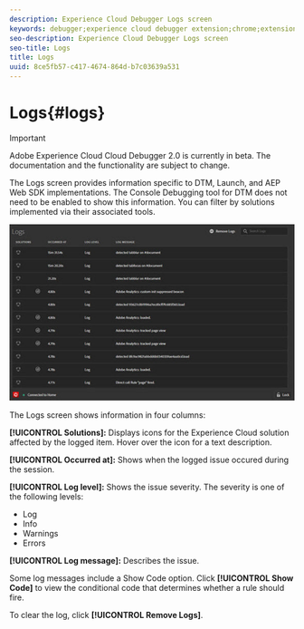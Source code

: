 ```yaml
---
description: Experience Cloud Debugger Logs screen
keywords: debugger;experience cloud debugger extension;chrome;extension;logs
seo-description: Experience Cloud Debugger Logs screen
seo-title: Logs
title: Logs
uuid: 8ce5fb57-c417-4674-864d-b7c03639a531
---
```


# Logs{#logs}

>[!IMPORTANT]
>
>Adobe Experience Cloud Cloud Debugger 2.0 is currently in beta. The documentation and the functionality are subject to change. 

The Logs screen provides information specific to DTM, Launch, and AEP Web SDK implementations. The Console Debugging tool for DTM does not need to be enabled to show this information. You can filter by solutions implemented via their associated tools. 

![](assets/logs.jpg)

The Logs screen shows information in four columns:

**[!UICONTROL Solutions]:** Displays icons for the Experience Cloud solution affected by the logged item. Hover over the icon for a text description.

**[!UICONTROL Occurred at]:** Shows when the logged issue occured during the session.

**[!UICONTROL Log level]:** Shows the issue severity. The severity is one of the following levels: 

* Log
* Info
* Warnings
* Errors

**[!UICONTROL Log message]:** Describes the issue.

Some log messages include a Show Code option. Click **[!UICONTROL Show Code]** to view the conditional code that determines whether a rule should fire. 

To clear the log, click **[!UICONTROL Remove Logs]**.
